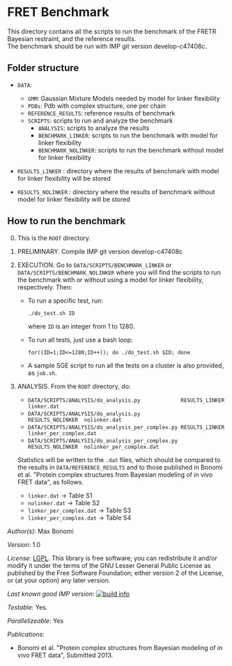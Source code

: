 # FRET Benchmark

This directory contains all the scripts to run the benchmark of the FRETR
Bayesian restraint, and the reference results.  
The benchmark should be run with IMP git version develop-c47408c.

## Folder structure 

- `DATA`:
  - `GMM`:  Gaussian Mixture Models needed by model for linker flexibility
  - `PDBs`: Pdb with complex structure, one per chain
  - `REFERENCE_RESULTS`: reference results of benchmark
  - `SCRIPTS`: scripts to run and analyze the benchmark
     - `ANALYSIS`: scripts to analyze the results
     - `BENCHMARK_LINKER`: scripts to run the benchmark with model for linker flexibility
     - `BENCHMARK_NOLINKER`: scripts to run the benchmark without model for linker flexibility
      
- `RESULTS_LINKER`   : directory where the results of benchmark with model for linker flexibility will be stored
- `RESULTS_NOLINKER` : directory where the results of benchmark without model for linker flexibility will be stored

## How to run the benchmark 

0) This is the `ROOT` directory.

1) PRELIMINARY. Compile IMP git version develop-c47408c

2) EXECUTION. Go to `DATA/SCRIPTS/BENCHMARK_LINKER` or `DATA/SCRIPTS/BENCHMARK_NOLINKER` where you will find
   the scripts to run the benchmark with or without using a model for linker flexibility, respectively. Then: 

   - To run a specific test, run:

      `./do_test.sh ID`

     where `ID` is an integer from 1 to 1280.

   - To run all tests, just use a bash loop:

      `for((ID=1;ID<=1280;ID++)); do ./do_test.sh $ID; done`

   - A sample SGE script to run all the tests on a cluster is also provided, as `job.sh`.

3) ANALYSIS. From the `ROOT` directory, do:

   - `DATA/SCRIPTS/ANALYSIS/do_analysis.py             RESULTS_LINKER    linker.dat`    
   - `DATA/SCRIPTS/ANALYSIS/do_analysis.py             RESULTS_NOLINKER  nolinker.dat`
   - `DATA/SCRIPTS/ANALYSIS/do_analysis_per_complex.py RESULTS_LINKER    linker_per_complex.dat`
   - `DATA/SCRIPTS/ANALYSIS/do_analysis_per_complex.py RESULTS_NOLINKER  nolinker_per_complex.dat`

   Statistics will be written to the `.dat` files, which should be compared to the results in `DATA/REFERENCE_RESULTS` and to those
   published in Bonomi et al. "Protein complex structures from Bayesian modeling of in vivo FRET data", as follows.
   - `linker.dat`             -> Table S1
   - `nolinker.dat`           -> Table S2
   - `linker_per_complex.dat` -> Table S3
   - `linker_per_complex.dat` -> Table S4


_Author(s)_: Max Bonomi

_Version_: 1.0


_License_: [LGPL](http://www.gnu.org/licenses/old-licenses/lgpl-2.1.html).
This library is free software; you can redistribute it and/or
modify it under the terms of the GNU Lesser General Public
License as published by the Free Software Foundation; either
version 2 of the License, or (at your option) any later version.

_Last known good IMP version_: [![build info](https://salilab.org/imp/systems/?sysstat=3)](http://salilab.org/imp/systems/)

_Testable_: Yes.

_Parallelizeable_: Yes

_Publications_:
 - Bonomi et al. "Protein complex structures from Bayesian modeling of in vivo FRET data", Submitted 2013. 
